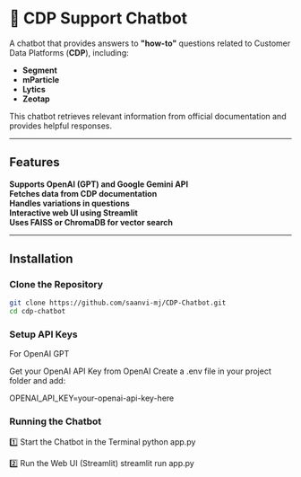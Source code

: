 # 🤖 CDP Support Chatbot  

A chatbot that provides answers to **"how-to"** questions related to Customer Data Platforms (**CDP**), including:  
- **Segment**  
- **mParticle**  
- **Lytics**  
- **Zeotap**  

This chatbot retrieves relevant information from official documentation and provides helpful responses.  

---

## Features  
**Supports OpenAI (GPT) and Google Gemini API**  
**Fetches data from CDP documentation**  
**Handles variations in questions**  
**Interactive web UI using Streamlit**  
**Uses FAISS or ChromaDB for vector search**  

---

## Installation  

### **Clone the Repository**  
```bash
git clone https://github.com/saanvi-mj/CDP-Chatbot.git
cd cdp-chatbot
```

### Setup API Keys 

For OpenAI GPT

Get your OpenAI API Key from OpenAI
Create a .env file in your project folder and add:

OPENAI_API_KEY=your-openai-api-key-here

### Running the Chatbot

1️⃣ Start the Chatbot in the Terminal
python app.py

2️⃣ Run the Web UI (Streamlit)
streamlit run app.py
